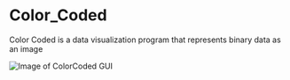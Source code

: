 # Color_Coded
Color Coded is a data visualization program that represents binary data as an image

![Image of ColorCoded GUI](http://colesterproductions.com/images/ColorCoded.png)
